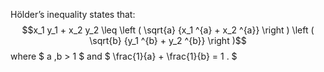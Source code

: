Hölder’s inequality states that: $$x_1 y_1 + x_2 y_2
\leq
\left ( \sqrt{a} {x_1 ^{a} + x_2 ^{a}} \right )
\left ( \sqrt{b} {y_1 ^{b} + y_2 ^{b}} \right )$$ where $ a ,b > 1 $ and
$ \frac{1}{a} + \frac{1}{b} = 1  . $
